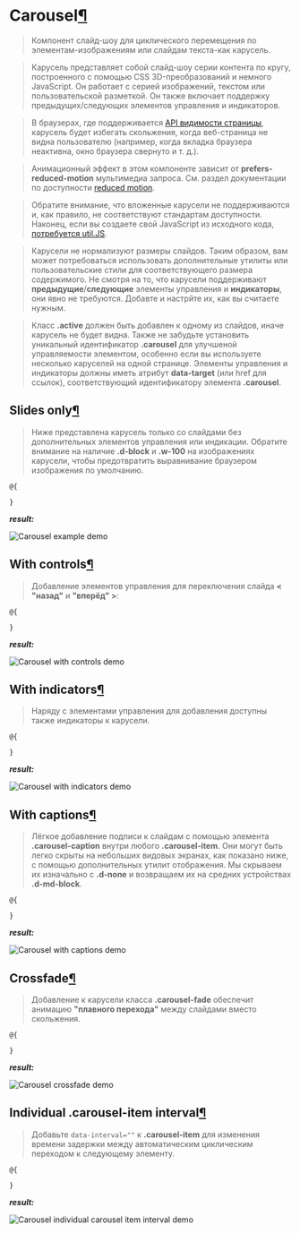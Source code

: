 # Carousel[¶](https://getbootstrap.com/docs/4.3/components/carousel/)

> Компонент слайд-шоу для циклического перемещения по элементам-изображениям или слайдам текста-как карусель.

> Карусель представляет собой слайд-шоу серии контента по кругу, построенного с помощью CSS 3D-преобразований и немного JavaScript. Он работает с серией изображений, текстом или пользовательской разметкой. Он также включает поддержку предыдущих/следующих элементов управления и индикаторов.

> В браузерах, где поддерживается [API видимости страницы](https://www.w3.org/TR/page-visibility/), карусель будет избегать скольжения, когда веб-страница не видна пользователю (например, когда вкладка браузера неактивна, окно браузера свернуто и т. д.).

> Анимационный эффект в этом компоненте зависит от **prefers-reduced-motion** мультимедиа запроса. 
См. раздел документации по доступности [reduced motion](https://getbootstrap.com/docs/4.3/getting-started/accessibility/#reduced-motion).

> Обратите внимание, что вложенные карусели не поддерживаются и, как правило, не соответствуют стандартам доступности.
Наконец, если вы создаете свой JavaScript из исходного кода, [потребуется util.JS](https://getbootstrap.com/docs/4.3/getting-started/javascript/#util).

> Карусели не нормализуют размеры слайдов.
Таким образом, вам может потребоваться использовать дополнительные утилиты или пользовательские стили для соответствующего размера содержимого.
Не смотря на то, что карусели поддерживают **предыдущие**/**следующие** элементы управления и **индикаторы**, они явно не требуются. Добавте и настрйте их, как вы считаете нужным.

> Класс **.active** должен быть добавлен к одному из слайдов, иначе карусель не будет видна.
Также не забудьте установить уникальный идентификатор **.carousel** для улучшеной управляемости элементом, особенно если вы используете несколько каруселей на одной странице.
Элементы управления и индикаторы должны иметь атрибут **data-target** (или href для ссылок), соответствующий идентификатору элемента **.carousel**.

## Slides only[¶](https://getbootstrap.com/docs/4.3/components/carousel/#slides-only)

> Ниже представлена карусель только со слайдами без дополнительных элементов управления или индикации.
Обратите внимание на наличие **.d-block** и **.w-100** на изображениях карусели, чтобы предотвратить выравнивание браузером изображения по умолчанию.

```cshtml
@{

}
```

***result:***

![Carousel example demo](../../../../demo/carousel-example-demo.jpg)

## With controls[¶](https://getbootstrap.com/docs/4.3/components/carousel/#with-controls)

> Добавление элементов управления для переключения слайда **< "назад"** и **"вперёд" >**:

```cshtml
@{

}
```

***result:***

![Carousel with controls demo](../../../../demo/carousel-with-controls-demo.jpg)

## With indicators[¶](https://getbootstrap.com/docs/4.3/components/carousel/#with-indicators)

> Наряду с элементами управления для добавления доступны также индикаторы к карусели.

```cshtml
@{

}
```

***result:***

![Carousel with indicators demo](../../../../demo/carousel-with-indicators-demo.jpg)

## With captions[¶](https://getbootstrap.com/docs/4.3/components/carousel/#with-captions)

> Лёгкое добавление подписи к слайдам с помощью элемента **.carousel-caption** внутри любого **.carousel-item**.
Они могут быть легко скрыты на небольших видовых экранах, как показано ниже, с помощью дополнительных утилит отображения.
Мы скрываем их изначально с **.d-none** и возвращаем их на средних устройствах **.d-md-block**.

```cshtml
@{

}
```

***result:***

![Carousel with captions demo](../../../../demo/carousel-with-captions-demo.jpg)

## Crossfade[¶](https://getbootstrap.com/docs/4.3/components/carousel/#crossfade)

> Добавление к карусели класса **.carousel-fade** обеспечит анимацию **"плавного перехода"** между слайдами вместо скольжения.

```cshtml
@{

}
```

***result:***

![Carousel crossfade demo](../../../../demo/carousel-crossfade-demo.jpg)

## Individual .carousel-item interval[¶](https://getbootstrap.com/docs/4.3/components/carousel/#individual-carousel-item-interval)

> Добавьте `data-interval=""` к **.carousel-item** для изменения времени задержки между автоматическим циклическим переходом к следующему элементу.

```cshtml
@{

}
```

***result:***

![Carousel individual carousel item interval demo](../../../../demo/carousel-ndividual-carousel-item-interval-demo.jpg)